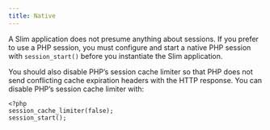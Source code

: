 ```yaml
---
title: Native
---
```

A Slim application does not presume anything about sessions. If you prefer to use a PHP session, you must configure
and start a native PHP session with `session_start()` before you instantiate the Slim application.

You should also disable PHP’s session cache limiter so that PHP does not send conflicting cache expiration headers
with the HTTP response. You can disable PHP’s session cache limiter with:

    <?php
    session_cache_limiter(false);
    session_start();
